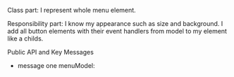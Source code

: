 Class part:  I represent whole menu element.

Responsibility part: I know my appearance such as size and background.  I add all button elements with their event handlers from model to my element like a childs.


Public API and Key Messages

- message one   	menuModel: